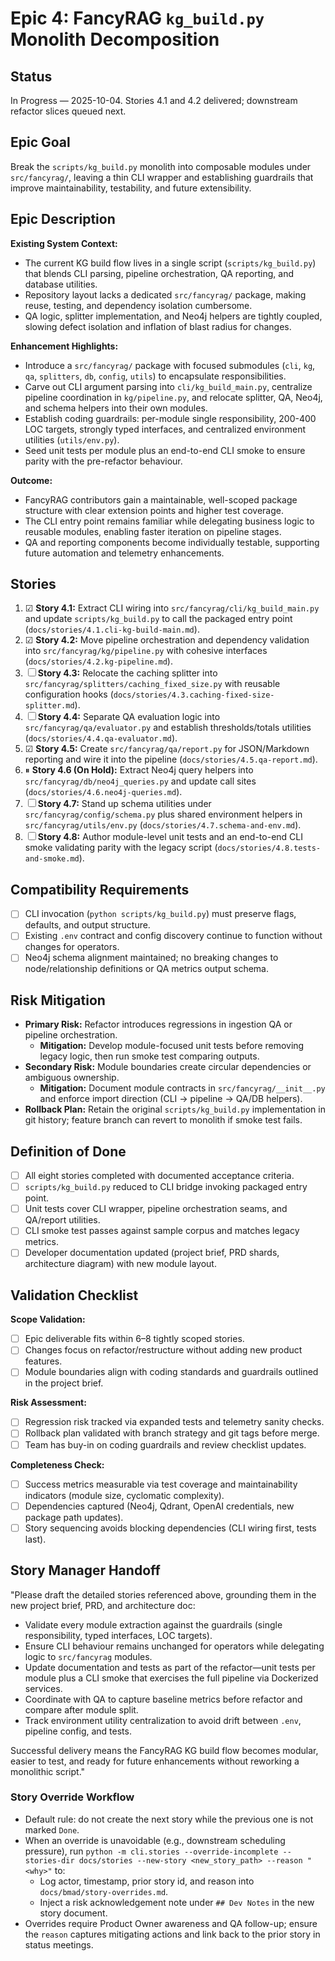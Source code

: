 # Epic 4: FancyRAG `kg_build.py` Monolith Decomposition

## Status
In Progress — 2025-10-04. Stories 4.1 and 4.2 delivered; downstream refactor slices queued next.

## Epic Goal
Break the `scripts/kg_build.py` monolith into composable modules under `src/fancyrag/`, leaving a thin CLI wrapper and establishing guardrails that improve maintainability, testability, and future extensibility.

## Epic Description
**Existing System Context:**
- The current KG build flow lives in a single script (`scripts/kg_build.py`) that blends CLI parsing, pipeline orchestration, QA reporting, and database utilities.
- Repository layout lacks a dedicated `src/fancyrag/` package, making reuse, testing, and dependency isolation cumbersome.
- QA logic, splitter implementation, and Neo4j helpers are tightly coupled, slowing defect isolation and inflation of blast radius for changes.

**Enhancement Highlights:**
- Introduce a `src/fancyrag/` package with focused submodules (`cli`, `kg`, `qa`, `splitters`, `db`, `config`, `utils`) to encapsulate responsibilities.
- Carve out CLI argument parsing into `cli/kg_build_main.py`, centralize pipeline coordination in `kg/pipeline.py`, and relocate splitter, QA, Neo4j, and schema helpers into their own modules.
- Establish coding guardrails: per-module single responsibility, 200-400 LOC targets, strongly typed interfaces, and centralized environment utilities (`utils/env.py`).
- Seed unit tests per module plus an end-to-end CLI smoke to ensure parity with the pre-refactor behaviour.

**Outcome:**
- FancyRAG contributors gain a maintainable, well-scoped package structure with clear extension points and higher test coverage.
- The CLI entry point remains familiar while delegating business logic to reusable modules, enabling faster iteration on pipeline stages.
- QA and reporting components become individually testable, supporting future automation and telemetry enhancements.

## Stories
1. ☑ **Story 4.1:** Extract CLI wiring into `src/fancyrag/cli/kg_build_main.py` and update `scripts/kg_build.py` to call the packaged entry point (`docs/stories/4.1.cli-kg-build-main.md`).
2. ☑ **Story 4.2:** Move pipeline orchestration and dependency validation into `src/fancyrag/kg/pipeline.py` with cohesive interfaces (`docs/stories/4.2.kg-pipeline.md`).
3. ☐ **Story 4.3:** Relocate the caching splitter into `src/fancyrag/splitters/caching_fixed_size.py` with reusable configuration hooks (`docs/stories/4.3.caching-fixed-size-splitter.md`).
4. ☐ **Story 4.4:** Separate QA evaluation logic into `src/fancyrag/qa/evaluator.py` and establish thresholds/totals utilities (`docs/stories/4.4.qa-evaluator.md`).
5. ☑ **Story 4.5:** Create `src/fancyrag/qa/report.py` for JSON/Markdown reporting and wire it into the pipeline (`docs/stories/4.5.qa-report.md`).
6. ⏸ **Story 4.6 (On Hold):** Extract Neo4j query helpers into `src/fancyrag/db/neo4j_queries.py` and update call sites (`docs/stories/4.6.neo4j-queries.md`).
7. ☐ **Story 4.7:** Stand up schema utilities under `src/fancyrag/config/schema.py` plus shared environment helpers in `src/fancyrag/utils/env.py` (`docs/stories/4.7.schema-and-env.md`).
8. ☐ **Story 4.8:** Author module-level unit tests and an end-to-end CLI smoke validating parity with the legacy script (`docs/stories/4.8.tests-and-smoke.md`).

## Compatibility Requirements
- [ ] CLI invocation (`python scripts/kg_build.py`) must preserve flags, defaults, and output structure.
- [ ] Existing `.env` contract and config discovery continue to function without changes for operators.
- [ ] Neo4j schema alignment maintained; no breaking changes to node/relationship definitions or QA metrics output schema.

## Risk Mitigation
- **Primary Risk:** Refactor introduces regressions in ingestion QA or pipeline orchestration.
  - **Mitigation:** Develop module-focused unit tests before removing legacy logic, then run smoke test comparing outputs.
- **Secondary Risk:** Module boundaries create circular dependencies or ambiguous ownership.
  - **Mitigation:** Document module contracts in `src/fancyrag/__init__.py` and enforce import direction (CLI → pipeline → QA/DB helpers).
- **Rollback Plan:** Retain the original `scripts/kg_build.py` implementation in git history; feature branch can revert to monolith if smoke test fails.

## Definition of Done
- [ ] All eight stories completed with documented acceptance criteria.
- [ ] `scripts/kg_build.py` reduced to CLI bridge invoking packaged entry point.
- [ ] Unit tests cover CLI wrapper, pipeline orchestration seams, and QA/report utilities.
- [ ] CLI smoke test passes against sample corpus and matches legacy metrics.
- [ ] Developer documentation updated (project brief, PRD shards, architecture diagram) with new module layout.

## Validation Checklist
**Scope Validation:**
- [ ] Epic deliverable fits within 6–8 tightly scoped stories.
- [ ] Changes focus on refactor/restructure without adding new product features.
- [ ] Module boundaries align with coding standards and guardrails outlined in the project brief.

**Risk Assessment:**
- [ ] Regression risk tracked via expanded tests and telemetry sanity checks.
- [ ] Rollback plan validated with branch strategy and git tags before merge.
- [ ] Team has buy-in on coding guardrails and review checklist updates.

**Completeness Check:**
- [ ] Success metrics measurable via test coverage and maintainability indicators (module size, cyclomatic complexity).
- [ ] Dependencies captured (Neo4j, Qdrant, OpenAI credentials, new package path updates).
- [ ] Story sequencing avoids blocking dependencies (CLI wiring first, tests last).

## Story Manager Handoff
"Please draft the detailed stories referenced above, grounding them in the new project brief, PRD, and architecture doc:

- Validate every module extraction against the guardrails (single responsibility, typed interfaces, LOC targets).
- Ensure CLI behaviour remains unchanged for operators while delegating logic to `src/fancyrag` modules.
- Update documentation and tests as part of the refactor—unit tests per module plus a CLI smoke that exercises the full pipeline via Dockerized services.
- Coordinate with QA to capture baseline metrics before refactor and compare after module split.
- Track environment utility centralization to avoid drift between `.env`, pipeline config, and tests.

Successful delivery means the FancyRAG KG build flow becomes modular, easier to test, and ready for future enhancements without reworking a monolithic script."

### Story Override Workflow
- Default rule: do not create the next story while the previous one is not marked `Done`.
- When an override is unavoidable (e.g., downstream scheduling pressure), run `python -m cli.stories --override-incomplete --stories-dir docs/stories --new-story <new_story_path> --reason "<why>"` to:
  - Log actor, timestamp, prior story id, and reason into `docs/bmad/story-overrides.md`.
  - Inject a risk acknowledgement note under `## Dev Notes` in the new story document.
- Overrides require Product Owner awareness and QA follow-up; ensure the `reason` captures mitigating actions and link back to the prior story in status meetings.
